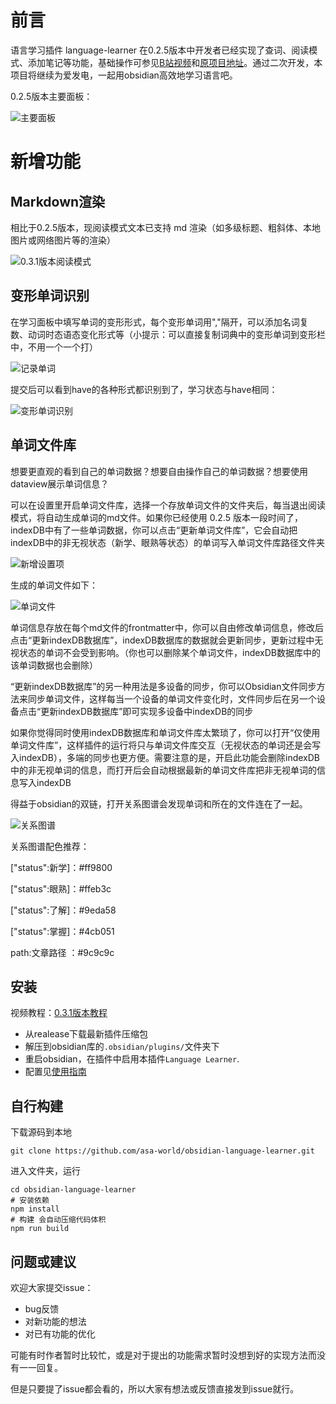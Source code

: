 
# 前言

语言学习插件 language-learner 在0.2.5版本中开发者已经实现了查词、阅读模式、添加笔记等功能，基础操作可参见[B站视频](https://www.bilibili.com/video/BV1N24y1k7SL/?vd_source=595ecb634d520a0458c323613451f9a6)和[原项目地址](https://github.com/guopenghui/obsidian-language-learner)。通过二次开发，本项目将继续为爱发电，一起用obsidian高效地学习语言吧。

0.2.5版本主要面板：


![主要面板](public/reading.png)

# 新增功能

## Markdown渲染

相比于0.2.5版本，现阅读模式文本已支持 md 渲染（如多级标题、粗斜体、本地图片或网络图片等的渲染）




![0.3.1版本阅读模式](public/newreading.png)

## 变形单词识别

在学习面板中填写单词的变形形式，每个变形单词用","隔开，可以添加名词复数、动词时态语态变化形式等（小提示：可以直接复制词典中的变形单词到变形栏中，不用一个一个打）

![记录单词](public/recordword.png)

提交后可以看到have的各种形式都识别到了，学习状态与have相同：

![变形单词识别](public/changingword.png)

## 单词文件库

想要更直观的看到自己的单词数据？想要自由操作自己的单词数据？想要使用dataview展示单词信息？

可以在设置里开启单词文件库，选择一个存放单词文件的文件夹后，每当退出阅读模式，将自动生成单词的md文件。如果你已经使用 0.2.5 版本一段时间了，indexDB中有了一些单词数据，你可以点击“更新单词文件库”，它会自动把indexDB中的非无视状态（新学、眼熟等状态）的单词写入单词文件库路径文件夹


![新增设置项](public/newsetting.png)

生成的单词文件如下：


![单词文件](public/wordfile.png)

单词信息存放在每个md文件的frontmatter中，你可以自由修改单词信息，修改后点击“更新indexDB数据库”，indexDB数据库的数据就会更新同步，更新过程中无视状态的单词不会受到影响。（你也可以删除某个单词文件，indexDB数据库中的该单词数据也会删除）

“更新indexDB数据库”的另一种用法是多设备的同步，你可以Obsidian文件同步方法来同步单词文件，这样每当一个设备的单词文件变化时，文件同步后在另一个设备点击“更新indexDB数据库”即可实现多设备中indexDB的同步

如果你觉得同时使用indexDB数据库和单词文件库太繁琐了，你可以打开“仅使用单词文件库”，这样插件的运行将只与单词文件库交互（无视状态的单词还是会写入indexDB），多端的同步也更方便。需要注意的是，开启此功能会删除indexDB中的非无视单词的信息，而打开后会自动根据最新的单词文件库把非无视单词的信息写入indexDB

得益于obsidian的双链，打开关系图谱会发现单词和所在的文件连在了一起。

![关系图谱](public/relgraph.png)

关系图谱配色推荐：

["status":新学]：#ff9800

["status":眼熟]：#ffeb3c

["status":了解]：#9eda58

["status":掌握]：#4cb051

path:文章路径 ：#9c9c9c

## 安装

视频教程：[0.3.1版本教程]( https://www.bilibili.com/video/BV1rkWSefEYQ/?share_source=copy_web&vd_source=9be45cda2ce3f5c9a05bf519a7555757)

- 从realease下载最新插件压缩包
- 解压到obsidian库的`.obsidian/plugins/`文件夹下
- 重启obsidian，在插件中启用本插件`Language Learner`.
- 配置见[使用指南](public/tutorial.pdf)

## 自行构建

下载源码到本地

```
git clone https://github.com/asa-world/obsidian-language-learner.git
```

进入文件夹，运行

```
cd obsidian-language-learner
# 安装依赖
npm install 
# 构建 会自动压缩代码体积
npm run build 
```

## 问题或建议

欢迎大家提交issue：

- bug反馈
- 对新功能的想法
- 对已有功能的优化

可能有时作者暂时比较忙，或是对于提出的功能需求暂时没想到好的实现方法而没有一一回复。

但是只要提了issue都会看的，所以大家有想法或反馈直接发到issue就行。